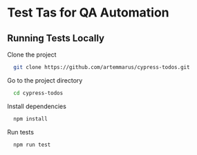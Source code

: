 #  Test Tas for QA Automation


## Running Tests Locally


Clone the project

```bash
  git clone https://github.com/artemmarus/cypress-todos.git
```

Go to the project directory

```bash
  cd cypress-todos
```

Install dependencies

```bash
  npm install
```

Run tests

```bash
  npm run test
```
